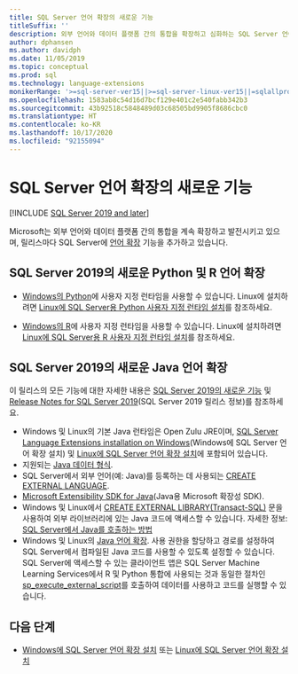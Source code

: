 ```yaml
---
title: SQL Server 언어 확장의 새로운 기능
titleSuffix: ''
description: 외부 언어와 데이터 플랫폼 간의 통합을 확장하고 심화하는 SQL Server 언어 확장의 새로운 기능에 대해 알아봅니다.
author: dphansen
ms.author: davidph
ms.date: 11/05/2019
ms.topic: conceptual
ms.prod: sql
ms.technology: language-extensions
monikerRange: '>=sql-server-ver15||>=sql-server-linux-ver15||=sqlallproducts-allversions'
ms.openlocfilehash: 1583ab8c54d16d7bcf129e401c2e540fabb342b3
ms.sourcegitcommit: 43b92518c5848489d03c68505bd9905f8686cbc0
ms.translationtype: HT
ms.contentlocale: ko-KR
ms.lasthandoff: 10/17/2020
ms.locfileid: "92155094"
---
```

# <a name="whats-new-in-sql-server-language-extensions"></a>SQL Server 언어 확장의 새로운 기능
[!INCLUDE [SQL Server 2019 and later](../includes/applies-to-version/sqlserver2019.md)]

Microsoft는 외부 언어와 데이터 플랫폼 간의 통합을 계속 확장하고 발전시키고 있으며, 릴리스마다 SQL Server에 [언어 확장](language-extensions-overview.md) 기능을 추가하고 있습니다.

## <a name="new-python-and-r-language-extensions-in-sql-server-2019"></a>SQL Server 2019의 새로운 Python 및 R 언어 확장

+ [Windows의 Python](../machine-learning/install/custom-runtime-python.md)에 사용자 지정 런타임을 사용할 수 있습니다. Linux에 설치하려면 [Linux에 SQL Server용 Python 사용자 지정 런타임 설치](../machine-learning/install/custom-runtime-python.md?view=sql-server-linux-ver15&preserve-view=true)를 참조하세요.

+ [Windows의 R](../machine-learning/install/custom-runtime-r.md)에 사용자 지정 런타임을 사용할 수 있습니다. Linux에 설치하려면 [Linux에 SQL Server용 R 사용자 지정 런타임 설치](../machine-learning/install/custom-runtime-r.md?view=sql-server-linux-ver15&preserve-view=true)를 참조하세요.


## <a name="new-java-language-extension-in-sql-server-2019"></a>SQL Server 2019의 새로운 Java 언어 확장

이 릴리스의 모든 기능에 대한 자세한 내용은 [SQL Server 2019의 새로운 기능](../sql-server/what-s-new-in-sql-server-ver15.md) 및 [Release Notes for SQL Server 2019](../sql-server/sql-server-version-15-release-notes.md)(SQL Server 2019 릴리스 정보)를 참조하세요.

- Windows 및 Linux의 기본 Java 런타임은 Open Zulu JRE이며, [SQL Server Language Extensions installation on Windows](install/windows-java.md)(Windows에 SQL Server 언어 확장 설치) 및 [Linux에 SQL Server 언어 확장 설치](../linux/sql-server-linux-setup-language-extensions-java.md)에 포함되어 있습니다.
- 지원되는 [Java 데이터 형식](how-to/java-to-sql-data-types.md).
- SQL Server에서 외부 언어(예: Java)를 등록하는 데 사용되는 [CREATE EXTERNAL LANGUAGE](../t-sql/statements/create-external-language-transact-sql.md).
- [Microsoft Extensibility SDK for Java](how-to/extensibility-sdk-java-sql-server.md)(Java용 Microsoft 확장성 SDK).
- Windows 및 Linux에서 [CREATE EXTERNAL LIBRARY(Transact-SQL)](../t-sql/statements/create-external-library-transact-sql.md) 문을 사용하여 외부 라이브러리에 있는 Java 코드에 액세스할 수 있습니다. 자세한 정보: [SQL Server에서 Java를 호출하는 방법](how-to/call-java-from-sql.md)
- Windows 및 Linux의 [Java 언어 확장](language-extensions-overview.md). 사용 권한을 할당하고 경로를 설정하여 SQL Server에서 컴파일된 Java 코드를 사용할 수 있도록 설정할 수 있습니다. SQL Server에 액세스할 수 있는 클라이언트 앱은 SQL Server Machine Learning Services에서 R 및 Python 통합에 사용되는 것과 동일한 절차인 [sp_execute_external_script](../relational-databases/system-stored-procedures/sp-execute-external-script-transact-sql.md)를 호출하여 데이터를 사용하고 코드를 실행할 수 있습니다.

## <a name="next-steps"></a>다음 단계

+ [Windows에 SQL Server 언어 확장 설치](install/windows-java.md) 또는 [Linux에 SQL Server 언어 확장 설치](../linux/sql-server-linux-setup-language-extensions-java.md)